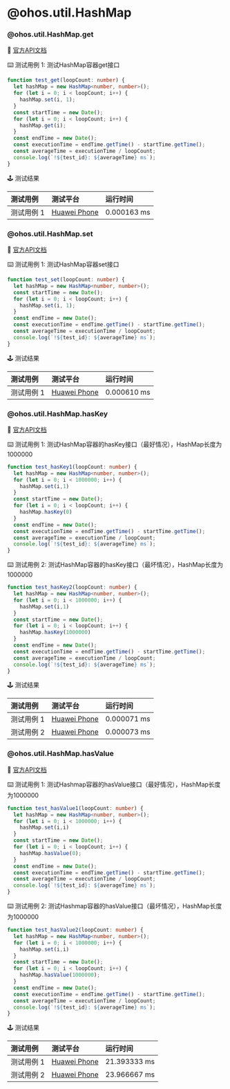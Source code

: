 # @ohos.util.HashMap
### @ohos.util.HashMap.get

:book: [官方API文档](https://developer.harmonyos.com/cn/docs/documentation/doc-references-V3/js-apis-hashmap-0000001478181697-V3#ZH-CN_TOPIC_0000001574248653__get)

:keyboard: 测试用例 1: 测试HashMap容器get接口 

```typescript
function test_get(loopCount: number) {
  let hashMap = new HashMap<number, number>();
  for (let i = 0; i < loopCount; i++) {
    hashMap.set(i, 1);
  }
  const startTime = new Date();
  for (let i = 0; i < loopCount; i++) {
    hashMap.get(i);
  }
  const endTime = new Date();
  const executionTime = endTime.getTime() - startTime.getTime();
  const averageTime = executionTime / loopCount;
  console.log(`!${test_id}: ${averageTime} ms`);
}
```
:joystick: 测试结果

| 测试用例   | 测试平台           | 运行时间        |
|:-------|:---------------|:------------|
| 测试用例 1 | [Huawei Phone] | 0.000163 ms |

### @ohos.util.HashMap.set

:book: [官方API文档](https://developer.harmonyos.com/cn/docs/documentation/doc-references-V3/js-apis-hashmap-0000001478181697-V3#ZH-CN_TOPIC_0000001574248653__set)

:keyboard: 测试用例 1: 测试HashMap容器set接口 

```typescript
function test_set(loopCount: number) {
  let hashMap = new HashMap<number, number>();
  const startTime = new Date();
  for (let i = 0; i < loopCount; i++) {
    hashMap.set(i, 1);
  }
  const endTime = new Date();
  const executionTime = endTime.getTime() - startTime.getTime();
  const averageTime = executionTime / loopCount;
  console.log(`!${test_id}: ${averageTime} ms`);
}
```
:joystick: 测试结果

| 测试用例   | 测试平台           | 运行时间        |
|:-------|:---------------|:------------|
| 测试用例 1 | [Huawei Phone] | 0.000610 ms |

### @ohos.util.HashMap.hasKey

:book: [官方API文档](https://developer.harmonyos.com/cn/docs/documentation/doc-references-V3/js-apis-hashmap-0000001478181697-V3#ZH-CN_TOPIC_0000001574248653__hasKey)

:keyboard: 测试用例 1: 测试HashMap容器的hasKey接口（最好情况），HashMap长度为1000000 

```typescript
function test_hasKey1(loopCount: number) {
  let hashMap = new HashMap<number, number>();
  for (let i = 0; i < 1000000; i++) {
    hashMap.set(i,1)
  }
  const startTime = new Date();
  for (let i = 0; i < loopCount; i++) {
    hashMap.hasKey(0)
  }
  const endTime = new Date();
  const executionTime = endTime.getTime() - startTime.getTime();
  const averageTime = executionTime / loopCount;
  console.log(`!${test_id}: ${averageTime} ms`);
}
```
:keyboard: 测试用例 2: 测试HashMap容器的hasKey接口（最坏情况），HashMap长度为1000000 

```typescript
function test_hasKey2(loopCount: number) {
  let hashMap = new HashMap<number, number>();
  for (let i = 0; i < 1000000; i++) {
    hashMap.set(i,1)
  }
  const startTime = new Date();
  for (let i = 0; i < loopCount; i++) {
    hashMap.hasKey(1000000)
  }
  const endTime = new Date();
  const executionTime = endTime.getTime() - startTime.getTime();
  const averageTime = executionTime / loopCount;
  console.log(`!${test_id}: ${averageTime} ms`);
}
```
:joystick: 测试结果

| 测试用例   | 测试平台           | 运行时间        |
|:-------|:---------------|:------------|
| 测试用例 1 | [Huawei Phone] | 0.000071 ms |
| 测试用例 2 | [Huawei Phone] | 0.000073 ms |

### @ohos.util.HashMap.hasValue

:book: [官方API文档](https://developer.harmonyos.com/cn/docs/documentation/doc-references-V3/js-apis-hashmap-0000001478181697-V3#ZH-CN_TOPIC_0000001574248653__hasValue)

:keyboard: 测试用例 1: 测试Hashmap容器的hasValue接口（最好情况），HashMap长度为1000000 

```typescript
function test_hasValue1(loopCount: number) {
  let hashMap = new HashMap<number, number>();
  for (let i = 0; i < 1000000; i++) {
    hashMap.set(i,i)
  }
  const startTime = new Date();
  for (let i = 0; i < loopCount; i++) {
    hashMap.hasValue(0);
  }
  const endTime = new Date();
  const executionTime = endTime.getTime() - startTime.getTime();
  const averageTime = executionTime / loopCount;
  console.log(`!${test_id}: ${averageTime} ms`);
}
```
:keyboard: 测试用例 2: 测试Hashmap容器的hasValue接口（最坏情况），HashMap长度为1000000 

```typescript
function test_hasValue2(loopCount: number) {
  let hashMap = new HashMap<number, number>();
  for (let i = 0; i < 1000000; i++) {
    hashMap.set(i,i)
  }
  const startTime = new Date();
  for (let i = 0; i < loopCount; i++) {
    hashMap.hasValue(1000000);
  }
  const endTime = new Date();
  const executionTime = endTime.getTime() - startTime.getTime();
  const averageTime = executionTime / loopCount;
  console.log(`!${test_id}: ${averageTime} ms`);
}
```
:joystick: 测试结果

| 测试用例   | 测试平台           | 运行时间         |
|:-------|:---------------|:-------------|
| 测试用例 1 | [Huawei Phone] | 21.393333 ms |
| 测试用例 2 | [Huawei Phone] | 23.966667 ms |

[Huawei Phone]: ../../device/#huawei-phone
[Huawei Watch]: ../../device/#huawei-watch

